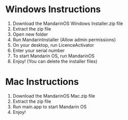 # Windows Instructions
1. Download the MandarinOS Windows Installer.zip file
2. Extract the zip file
3. Open new folder
4. Run MandarinInstaller (Allow admin permissions)
5. On your desktop, run LicenceActivator
6. Enter your serial number
6. To start Mandarin OS, run MandarinOS
7. Enjoy! (You can delete the installer files)

# Mac Instructions
1. Download the MandarinOS Mac.zip file
2. Extract the zip file
3. Run main.app to start Mandarin OS
4. Enjoy!
